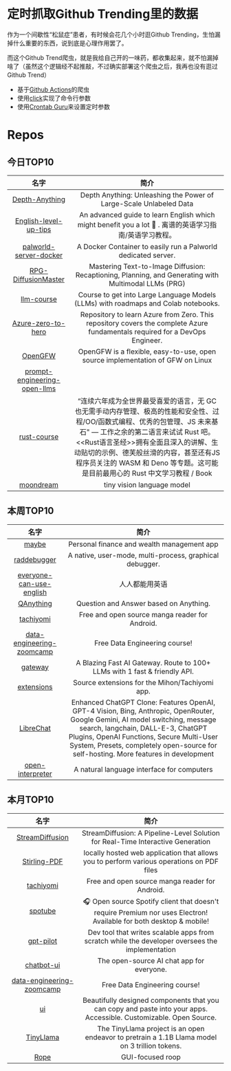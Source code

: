 # 定时抓取Github Trending里的数据

作为一个间歇性“松鼠症”患者，有时候会花几个小时逛Github Trending，生怕漏掉什么重要的东西，说到底是心理作用罢了。

而这个Github Trend爬虫，就是我给自己开的一味药，都收集起来，就不怕漏掉啥了（虽然这个逻辑经不起推敲，不过确实部署这个爬虫之后，我再也没有逛过Github Trend）

* 基于[Github Actions](https://docs.github.com/en/actions)的爬虫
* 使用[click](https://github.com/pallets/click)实现了命令行参数
* 使用[Crontab Guru](https://crontab.guru/)来设置定时参数

# Repos
## 今日TOP10 
<!-- START OF DAILY_TOP10_REPOS -->
| 名字 | 简介 |
| :----: | :----: |
| [Depth-Anything](https://github.com/LiheYoung/Depth-Anything) | Depth Anything: Unleashing the Power of Large-Scale Unlabeled Data |
| [English-level-up-tips](https://github.com/byoungd/English-level-up-tips) | An advanced guide to learn English which might benefit you a lot 🎉 . 离谱的英语学习指南/英语学习教程。 |
| [palworld-server-docker](https://github.com/thijsvanloef/palworld-server-docker) | A Docker Container to easily run a Palworld dedicated server. |
| [RPG-DiffusionMaster](https://github.com/YangLing0818/RPG-DiffusionMaster) | Mastering Text-to-Image Diffusion: Recaptioning, Planning, and Generating with Multimodal LLMs (PRG) |
| [llm-course](https://github.com/mlabonne/llm-course) | Course to get into Large Language Models (LLMs) with roadmaps and Colab notebooks. |
| [Azure-zero-to-hero](https://github.com/iam-veeramalla/Azure-zero-to-hero) | Repository to learn Azure from Zero. This repository covers the complete Azure fundamentals required for a DevOps Engineer. |
| [OpenGFW](https://github.com/apernet/OpenGFW) | OpenGFW is a flexible, easy-to-use, open source implementation of GFW on Linux |
| [prompt-engineering-open-llms](https://github.com/lamini-ai/prompt-engineering-open-llms) |  |
| [rust-course](https://github.com/sunface/rust-course) | “连续六年成为全世界最受喜爱的语言，无 GC 也无需手动内存管理、极高的性能和安全性、过程/OO/函数式编程、优秀的包管理、JS 未来基石" — 工作之余的第二语言来试试 Rust 吧。<<Rust语言圣经>>拥有全面且深入的讲解、生动贴切的示例、德芙般丝滑的内容，甚至还有JS程序员关注的 WASM 和 Deno 等专题。这可能是目前最用心的 Rust 中文学习教程 / Book |
| [moondream](https://github.com/vikhyat/moondream) | tiny vision language model |
<!-- END OF DAILY_TOP10_REPOS -->

## 本周TOP10
<!-- START OF WEEKLY_TOP10_REPOS -->
| 名字 | 简介 |
| :----: | :----: |
| [maybe](https://github.com/maybe-finance/maybe) | Personal finance and wealth management app |
| [raddebugger](https://github.com/EpicGames/raddebugger) | A native, user-mode, multi-process, graphical debugger. |
| [everyone-can-use-english](https://github.com/xiaolai/everyone-can-use-english) | 人人都能用英语 |
| [QAnything](https://github.com/netease-youdao/QAnything) | Question and Answer based on Anything. |
| [tachiyomi](https://github.com/tachiyomiorg/tachiyomi) | Free and open source manga reader for Android. |
| [data-engineering-zoomcamp](https://github.com/DataTalksClub/data-engineering-zoomcamp) | Free Data Engineering course! |
| [gateway](https://github.com/Portkey-AI/gateway) | A Blazing Fast AI Gateway. Route to 100+ LLMs with 1 fast & friendly API. |
| [extensions](https://github.com/keiyoushi/extensions) | Source extensions for the Mihon/Tachiyomi app. |
| [LibreChat](https://github.com/danny-avila/LibreChat) | Enhanced ChatGPT Clone: Features OpenAI, GPT-4 Vision, Bing, Anthropic, OpenRouter, Google Gemini, AI model switching, message search, langchain, DALL-E-3, ChatGPT Plugins, OpenAI Functions, Secure Multi-User System, Presets, completely open-source for self-hosting. More features in development |
| [open-interpreter](https://github.com/KillianLucas/open-interpreter) | A natural language interface for computers |
<!-- END OF WEEKLY_TOP10_REPOS -->

## 本月TOP10
<!-- START OF MONTHLY_TOP10_REPOS -->
| 名字 | 简介 |
| :----: | :----: |
| [StreamDiffusion](https://github.com/cumulo-autumn/StreamDiffusion) | StreamDiffusion: A Pipeline-Level Solution for Real-Time Interactive Generation |
| [Stirling-PDF](https://github.com/Stirling-Tools/Stirling-PDF) | locally hosted web application that allows you to perform various operations on PDF files |
| [tachiyomi](https://github.com/tachiyomiorg/tachiyomi) | Free and open source manga reader for Android. |
| [spotube](https://github.com/KRTirtho/spotube) | 🎧 Open source Spotify client that doesn't require Premium nor uses Electron! Available for both desktop & mobile! |
| [gpt-pilot](https://github.com/Pythagora-io/gpt-pilot) | Dev tool that writes scalable apps from scratch while the developer oversees the implementation |
| [chatbot-ui](https://github.com/mckaywrigley/chatbot-ui) | The open-source AI chat app for everyone. |
| [data-engineering-zoomcamp](https://github.com/DataTalksClub/data-engineering-zoomcamp) | Free Data Engineering course! |
| [ui](https://github.com/shadcn-ui/ui) | Beautifully designed components that you can copy and paste into your apps. Accessible. Customizable. Open Source. |
| [TinyLlama](https://github.com/jzhang38/TinyLlama) | The TinyLlama project is an open endeavor to pretrain a 1.1B Llama model on 3 trillion tokens. |
| [Rope](https://github.com/Hillobar/Rope) | GUI-focused roop |
<!-- END OF MONTHLY_TOP10_REPOS -->
